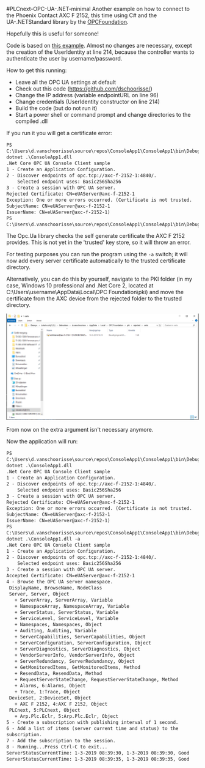 #PLCnext-OPC-UA-.NET-minimal
Another example on how to connect to the Phoenix Contact AXC F 2152, this time using C# and the UA-.NETStandard library by the [OPCFoundation](https://github.com/OPCFoundation/UA-.NETStandard).

Hopefully this is useful for someone!

Code is based on [this example](https://github.com/OPCFoundation/UA-.NETStandard/tree/master/SampleApplications/Samples/NetCoreConsoleClient).
Almost no changes are necessary, except the creation of the UserIdentity at line 214, because the controller wants to authenticate the user by username/password. 

How to get this running:
* Leave all the OPC UA settings at default
* Check out this code (https://github.com/dschoorisse/)
* Change the IP address (variable endpointURL on line 96)
* Change credentials (UserIdentity constructor on line 214)
* Build the code (but do not run it)
* Start a power shell or command prompt and change directories to the compiled .dll

If you run it you will get a certificate error:
```
PS C:\Users\d.vanschoorisse\source\repos\ConsoleApp1\ConsoleApp1\bin\Debug\netcoreapp2.1> dotnet .\ConsoleApp1.dll
.Net Core OPC UA Console Client sample
1 - Create an Application Configuration.
2 - Discover endpoints of opc.tcp://axc-f-2152-1:4840/.
    Selected endpoint uses: Basic256Sha256
3 - Create a session with OPC UA server.
Rejected Certificate: CN=eUAServer@axc-f-2152-1
Exception: One or more errors occurred. (Certificate is not trusted.
SubjectName: CN=eUAServer@axc-f-2152-1
IssuerName: CN=eUAServer@axc-f-2152-1)
PS C:\Users\d.vanschoorisse\source\repos\ConsoleApp1\ConsoleApp1\bin\Debug\netcoreapp2.1>
```
The Opc.Ua library checks the self generate certificate the AXC F 2152 provides. This is not yet in the 'trusted' key store, so it will throw an error. 

For testing purposes you can run the program using the ```-a``` switch; it will now add every server certificate automatically to the trusted certificate directory. 

Alternatively, you can do this by yourself, navigate to the PKI folder (in my case, Windows 10 professional and .Net Core 2, located at C:\Users\username\AppData\Local\OPC Foundation\pki) and move the certificate from the AXC device from the rejected folder to the trusted directory. 

![alt text](https://raw.githubusercontent.com/dschoorisse/PLCnext-OPC-UA-.NET-minimal/master/opcua_certificates.png "Certificate storage")

From now on the extra argument isn't necessary anymore. 

Now the application will run: 

```
PS C:\Users\d.vanschoorisse\source\repos\ConsoleApp1\ConsoleApp1\bin\Debug\netcoreapp2.1> dotnet .\ConsoleApp1.dll
.Net Core OPC UA Console Client sample
1 - Create an Application Configuration.
2 - Discover endpoints of opc.tcp://axc-f-2152-1:4840/.
    Selected endpoint uses: Basic256Sha256
3 - Create a session with OPC UA server.
Rejected Certificate: CN=eUAServer@axc-f-2152-1
Exception: One or more errors occurred. (Certificate is not trusted.
SubjectName: CN=eUAServer@axc-f-2152-1
IssuerName: CN=eUAServer@axc-f-2152-1)
PS C:\Users\d.vanschoorisse\source\repos\ConsoleApp1\ConsoleApp1\bin\Debug\netcoreapp2.1> dotnet .\ConsoleApp1.dll -a
.Net Core OPC UA Console Client sample
1 - Create an Application Configuration.
2 - Discover endpoints of opc.tcp://axc-f-2152-1:4840/.
    Selected endpoint uses: Basic256Sha256
3 - Create a session with OPC UA server.
Accepted Certificate: CN=eUAServer@axc-f-2152-1
4 - Browse the OPC UA server namespace.
 DisplayName, BrowseName, NodeClass
 Server, Server, Object
   + ServerArray, ServerArray, Variable
   + NamespaceArray, NamespaceArray, Variable
   + ServerStatus, ServerStatus, Variable
   + ServiceLevel, ServiceLevel, Variable
   + Namespaces, Namespaces, Object
   + Auditing, Auditing, Variable
   + ServerCapabilities, ServerCapabilities, Object
   + ServerConfiguration, ServerConfiguration, Object
   + ServerDiagnostics, ServerDiagnostics, Object
   + VendorServerInfo, VendorServerInfo, Object
   + ServerRedundancy, ServerRedundancy, Object
   + GetMonitoredItems, GetMonitoredItems, Method
   + ResendData, ResendData, Method
   + RequestServerStateChange, RequestServerStateChange, Method
   + Alarms, 6:Alarms, Object
   + Trace, 1:Trace, Object
 DeviceSet, 2:DeviceSet, Object
   + AXC F 2152, 4:AXC F 2152, Object
 PLCnext, 5:PLCnext, Object
   + Arp.Plc.Eclr, 5:Arp.Plc.Eclr, Object
5 - Create a subscription with publishing interval of 1 second.
6 - Add a list of items (server current time and status) to the subscription.
7 - Add the subscription to the session.
8 - Running...Press Ctrl-C to exit...
ServerStatusCurrentTime: 1-3-2019 08:39:30, 1-3-2019 08:39:30, Good
ServerStatusCurrentTime: 1-3-2019 08:39:35, 1-3-2019 08:39:35, Good
```